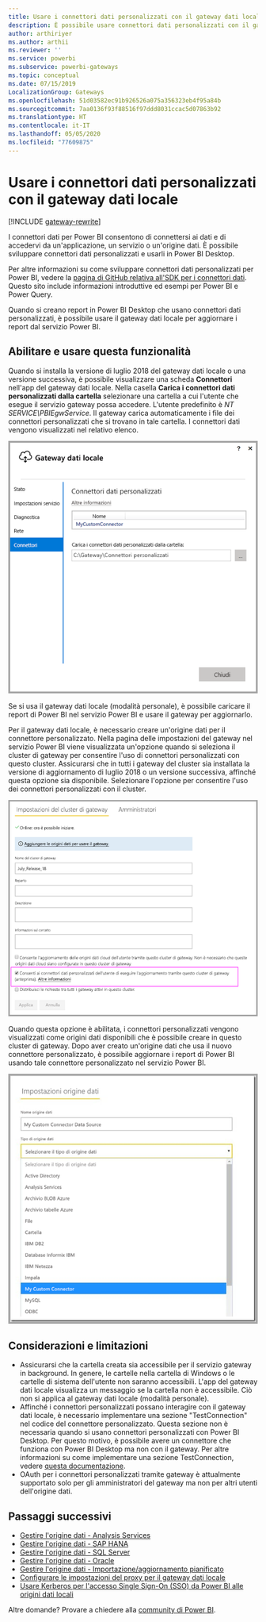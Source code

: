 ```yaml
---
title: Usare i connettori dati personalizzati con il gateway dati locale
description: È possibile usare connettori dati personalizzati con il gateway dati locale.
author: arthiriyer
ms.author: arthii
ms.reviewer: ''
ms.service: powerbi
ms.subservice: powerbi-gateways
ms.topic: conceptual
ms.date: 07/15/2019
LocalizationGroup: Gateways
ms.openlocfilehash: 51d03582ec91b926526a075a356323eb4f95a84b
ms.sourcegitcommit: 7aa0136f93f88516f97ddd8031ccac5d07863b92
ms.translationtype: HT
ms.contentlocale: it-IT
ms.lasthandoff: 05/05/2020
ms.locfileid: "77609875"
---
```

# <a name="use-custom-data-connectors-with-the-on-premises-data-gateway"></a>Usare i connettori dati personalizzati con il gateway dati locale

[!INCLUDE [gateway-rewrite](includes/gateway-rewrite.md)]

I connettori dati per Power BI consentono di connettersi ai dati e di accedervi da un'applicazione, un servizio o un'origine dati. È possibile sviluppare connettori dati personalizzati e usarli in Power BI Desktop.

Per altre informazioni su come sviluppare connettori dati personalizzati per Power BI, vedere la [pagina di GitHub relativa all'SDK per i connettori dati](https://aka.ms/dataconnectors). Questo sito include informazioni introduttive ed esempi per Power BI e Power Query.

Quando si creano report in Power BI Desktop che usano connettori dati personalizzati, è possibile usare il gateway dati locale per aggiornare i report dal servizio Power BI.

## <a name="enable-and-use-this-capability"></a>Abilitare e usare questa funzionalità

Quando si installa la versione di luglio 2018 del gateway dati locale o una versione successiva, è possibile visualizzare una scheda **Connettori** nell'app del gateway dati locale. Nella casella **Carica i connettori dati personalizzati dalla cartella** selezionare una cartella a cui l'utente che esegue il servizio gateway possa accedere. L'utente predefinito è *NT SERVICE\PBIEgwService*. Il gateway carica automaticamente i file dei connettori personalizzati che si trovano in tale cartella. I connettori dati vengono visualizzati nel relativo elenco.

![Connettori dati personalizzati](media/service-gateway-custom-connectors/gateway-onprem-customconnector1.png)

Se si usa il gateway dati locale (modalità personale), è possibile caricare il report di Power BI nel servizio Power BI e usare il gateway per aggiornarlo.

Per il gateway dati locale, è necessario creare un'origine dati per il connettore personalizzato. Nella pagina delle impostazioni del gateway nel servizio Power BI viene visualizzata un'opzione quando si seleziona il cluster di gateway per consentire l'uso di connettori personalizzati con questo cluster. Assicurarsi che in tutti i gateway del cluster sia installata la versione di aggiornamento di luglio 2018 o un versione successiva, affinché questa opzione sia disponibile. Selezionare l'opzione per consentire l'uso dei connettori personalizzati con il cluster.

![Pagina Impostazioni del cluster di gateway](media/service-gateway-custom-connectors/gateway-onprem-customconnector2.png)

Quando questa opzione è abilitata, i connettori personalizzati vengono visualizzati come origini dati disponibili che è possibile creare in questo cluster di gateway. Dopo aver creato un'origine dati che usa il nuovo connettore personalizzato, è possibile aggiornare i report di Power BI usando tale connettore personalizzato nel servizio Power BI.

![Pagina Impostazioni origine dati](media/service-gateway-custom-connectors/gateway-onprem-customconnector3.png)

## <a name="considerations-and-limitations"></a>Considerazioni e limitazioni

* Assicurarsi che la cartella creata sia accessibile per il servizio gateway in background. In genere, le cartelle nella cartella di Windows o le cartelle di sistema dell'utente non saranno accessibili. L'app del gateway dati locale visualizza un messaggio se la cartella non è accessibile. Ciò non si applica al gateway dati locale (modalità personale).
* Affinché i connettori personalizzati possano interagire con il gateway dati locale, è necessario implementare una sezione "TestConnection" nel codice del connettore personalizzato. Questa sezione non è necessaria quando si usano connettori personalizzati con Power BI Desktop. Per questo motivo, è possibile avere un connettore che funziona con Power BI Desktop ma non con il gateway. Per altre informazioni su come implementare una sezione TestConnection, vedere [questa documentazione](https://github.com/Microsoft/DataConnectors/blob/master/docs/m-extensions.md#implementing-testconnection-for-gateway-support).
* OAuth per i connettori personalizzati tramite gateway è attualmente supportato solo per gli amministratori del gateway ma non per altri utenti dell'origine dati.

## <a name="next-steps"></a>Passaggi successivi

* [Gestire l'origine dati - Analysis Services](service-gateway-enterprise-manage-ssas.md)  
* [Gestire l'origine dati - SAP HANA](service-gateway-enterprise-manage-sap.md)  
* [Gestire l'origine dati - SQL Server](service-gateway-enterprise-manage-sql.md)  
* [Gestire l'origine dati - Oracle](service-gateway-onprem-manage-oracle.md)  
* [Gestire l'origine dati - Importazione/aggiornamento pianificato](service-gateway-enterprise-manage-scheduled-refresh.md)
* [Configurare le impostazioni del proxy per il gateway dati locale](/data-integration/gateway/service-gateway-proxy)
* [Usare Kerberos per l'accesso Single Sign-On (SSO) da Power BI alle origini dati locali](service-gateway-sso-kerberos.md)  

Altre domande? Provare a chiedere alla [community di Power BI](https://community.powerbi.com/).
